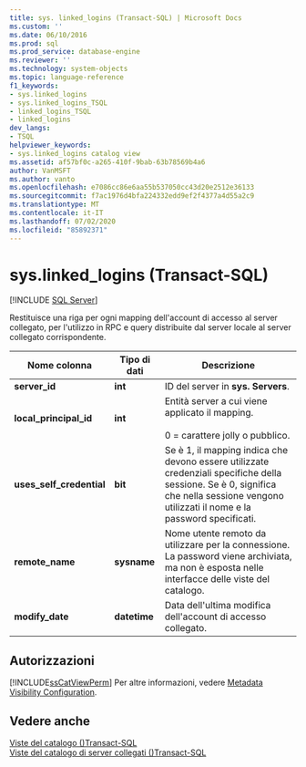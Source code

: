 ```yaml
---
title: sys. linked_logins (Transact-SQL) | Microsoft Docs
ms.custom: ''
ms.date: 06/10/2016
ms.prod: sql
ms.prod_service: database-engine
ms.reviewer: ''
ms.technology: system-objects
ms.topic: language-reference
f1_keywords:
- sys.linked_logins
- sys.linked_logins_TSQL
- linked_logins_TSQL
- linked_logins
dev_langs:
- TSQL
helpviewer_keywords:
- sys.linked_logins catalog view
ms.assetid: af57bf0c-a265-410f-9bab-63b78569b4a6
author: VanMSFT
ms.author: vanto
ms.openlocfilehash: e7086cc86e6aa55b537050cc43d20e2512e36133
ms.sourcegitcommit: f7ac1976d4bfa224332edd9ef2f4377a4d55a2c9
ms.translationtype: MT
ms.contentlocale: it-IT
ms.lasthandoff: 07/02/2020
ms.locfileid: "85892371"
---
```

# <a name="syslinked_logins-transact-sql"></a>sys.linked_logins (Transact-SQL)
[!INCLUDE [SQL Server](../../includes/applies-to-version/sqlserver.md)]

  Restituisce una riga per ogni mapping dell'account di accesso al server collegato, per l'utilizzo in RPC e query distribuite dal server locale al server collegato corrispondente.  
  
|Nome colonna|Tipo di dati|Descrizione|  
|-----------------|---------------|-----------------|  
|**server_id**|**int**|ID del server in **sys. Servers**.|  
|**local_principal_id**|**int**|Entità server a cui viene applicato il mapping.<br /><br /> 0 = carattere jolly o pubblico.|  
|**uses_self_credential**|**bit**|Se è 1, il mapping indica che devono essere utilizzate credenziali specifiche della sessione. Se è 0, significa che nella sessione vengono utilizzati il nome e la password specificati.|  
|**remote_name**|**sysname**|Nome utente remoto da utilizzare per la connessione. La password viene archiviata, ma non è esposta nelle interfacce delle viste del catalogo.|  
|**modify_date**|**datetime**|Data dell'ultima modifica dell'account di accesso collegato.|  
  
## <a name="permissions"></a>Autorizzazioni  
 [!INCLUDE[ssCatViewPerm](../../includes/sscatviewperm-md.md)] Per altre informazioni, vedere [Metadata Visibility Configuration](../../relational-databases/security/metadata-visibility-configuration.md).  
  
## <a name="see-also"></a>Vedere anche  
 [Viste del catalogo &#40;&#41;Transact-SQL](../../relational-databases/system-catalog-views/catalog-views-transact-sql.md)   
 [Viste del catalogo di server collegati &#40;&#41;Transact-SQL](../../relational-databases/system-catalog-views/linked-servers-catalog-views-transact-sql.md)  
  
  
